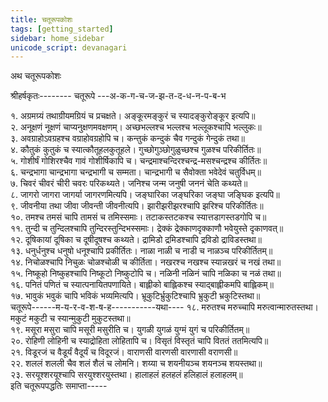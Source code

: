 ```yaml
---
title: चतूरूपकोशः
tags: [getting_started]
sidebar: home_sidebar
unicode_script: devanagari  
---
```

  
अथ चतूरूपकोशः  
  
श्रीहर्षकृतः--------
चतूरूपे   ---अ-क-ग-च-ज-झ-त-द-ध-न-प-ब-भ  
  
१. अग्रमग्र्यं तथाग्रीयमग्रियं च प्रचक्षते। अङ्कूरमङ्कुरं च स्यादङ्कुरोङ्कूर इत्यपि॥  
२. अनूक्षणं नूक्षणं चाप्यनुक्षणमवक्षणम्। अच्छभल्लश्च भल्लश्च भल्लूकश्चापि भल्लुकः॥  
३. अवग्राहोऽवग्रहश्च वग्राहोवग्रहोपि च। कन्तुकं कन्दुकं चैव गन्दुकं गेन्दुकं तथा॥  
४. कौतुकं कुतुकं च स्यात्कौतूहलकुतूहले। गुच्छोगुञ्छोगुळुच्छश्च गुळश्च परिकीर्तितः॥  
५. गोशीर्षं गोशिरश्चैव गावं गोशीर्षिकापि च। चन्द्रमाश्चन्दिरश्चन्द्र-मसश्चन्द्रश्च कीर्तितः॥  
६. चन्द्रभागा चान्द्रभागा चन्द्रभागी च सम्मता।  चान्द्रभागी च सैवोक्ता भवेदेवं चतुर्विधम्॥  
७. चिवरं चीवरं चीरी चवरः परिकथ्यते। जनिश्च जन्म जनुषी जननं चेति कथ्यते॥  
८. जागरो जागरा जागर्या जागरणमित्यपि। जङ्घारिका जङ्घरिका जङ्घा जङ्घिक इत्यपि॥  
९. जीवनीया तथा जीवा जीवन्ती जीवनीत्यपि। झारीझरीझरश्चापि झरिश्च परिकीर्तितः॥  
१०. तमश्च तमसं चापि तामसं च तमिस्समाः। तटाकस्तटकश्च स्यात्तडागस्तडगोपि च॥  
११. तुन्दी च तुन्दिलश्चापि तुन्दिरस्तुन्दिभस्समाः। द्रेक्कं द्रेक्काणदृक्काणौ भवेयुस्ते दृकाणवत्॥  
१२. दूषिकायां दूषिका च दूषीदूषश्च कथ्यते। द्रामिडो द्रमिडश्चापि द्रविडो द्राविडस्तथा॥  
१३. धनुर्धनुश्च धनुषो धनूश्चापि प्रकीर्तितः। नाळा नाळी च नाडी च नाळञ्च परिकीर्तितम्॥  
१४. निचोळश्चापि निचुळः चोळश्चोळी च कीर्तिता। नखरश्च नखश्च स्यान्नखरं च नखं तथा॥  
१५. निष्कूहो निष्कुहश्चापि निष्कूटो निष्कुटोपि च। नळिनी नळिनं चापि नळिका च  नळं तथा॥  
१६. पनितं पणितं च स्यात्पनायितपणायिते। बाह्लीको बाह्लिकश्च स्याद्बाह्लीकमपि बाह्लिकम्॥  
१७. भावुकं भवुकं चापि भविकं भव्यमित्यपि। भ्रूकुटिर्भ्रुकुटिश्चापि भ्रुकुटी भ्रकुटिस्तथा॥  
चतूरूपे------म-य-र-व-श-ष-ह-----------यथा----
१८. मरुतश्च मरुच्चापि मरुत्वान्मारुतस्तथा। मकुटं मकुटी च स्यान्मुकुटी मुकुटस्तथा॥  
१९. मसूरा मसुरा चापि मसूरी मसुरीति च। युगळी युगळं युग्मं युगं च परिकीर्तितम्॥  
२०. रोहिणी लोहिनी च स्याद्रोहिता लोहितापि च। विसृतं विस्तृतं चापि विततं ततमित्यपि॥  
२१. विडूरजं च वैडूर्यं वैदूर्यं च विदूरजं। वाराणसी वारणसी वारणासी वराणसी॥  
२२. शललं शलली चैव शलं शैलं च लोमनि। शय्या च शयनीयञ्च शयनञ्च शयस्तथा॥  
२३. सरयूश्शरयूश्चापि सरयुश्शरयुस्तथा। हालाहलं हलहलं हलिहालं हलाहलम्॥  
इति चतूरूपपद्धतिः समाप्ता-----